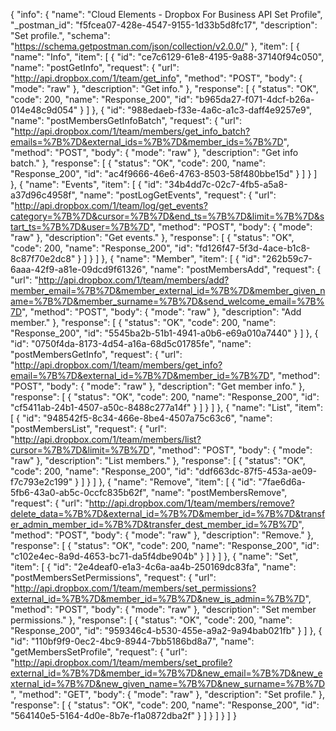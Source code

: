 {
  "info": {
    "name": "Cloud Elements - Dropbox For Business API Set Profile",
    "_postman_id": "f5fcea07-428e-4547-9155-1d33b5d8fc17",
    "description": "Set profile.",
    "schema": "https://schema.getpostman.com/json/collection/v2.0.0/"
  },
  "item": [
    {
      "name": "Info",
      "item": [
        {
          "id": "ce7c6129-61e8-4195-9a88-37140f94c050",
          "name": "postGetInfo",
          "request": {
            "url": "http://api.dropbox.com/1/team/get_info",
            "method": "POST",
            "body": {
              "mode": "raw"
            },
            "description": "Get info."
          },
          "response": [
            {
              "status": "OK",
              "code": 200,
              "name": "Response_200",
              "id": "b965da27-f071-4dcf-b26a-014e48c9d054"
            }
          ]
        },
        {
          "id": "988edaeb-f33e-4a6c-a1c3-daff4e9257e9",
          "name": "postMembersGetInfoBatch",
          "request": {
            "url": "http://api.dropbox.com/1/team/members/get_info_batch?emails=%7B%7D&external_ids=%7B%7D&member_ids=%7B%7D",
            "method": "POST",
            "body": {
              "mode": "raw"
            },
            "description": "Get info batch."
          },
          "response": [
            {
              "status": "OK",
              "code": 200,
              "name": "Response_200",
              "id": "ac4f9666-46e6-4763-8503-58f480bbe15d"
            }
          ]
        }
      ]
    },
    {
      "name": "Events",
      "item": [
        {
          "id": "34b4dd7c-02c7-4fb5-a5a8-a37d96c4958f",
          "name": "postLogGetEvents",
          "request": {
            "url": "http://api.dropbox.com/1/team/log/get_events?category=%7B%7D&cursor=%7B%7D&end_ts=%7B%7D&limit=%7B%7D&start_ts=%7B%7D&user=%7B%7D",
            "method": "POST",
            "body": {
              "mode": "raw"
            },
            "description": "Get events."
          },
          "response": [
            {
              "status": "OK",
              "code": 200,
              "name": "Response_200",
              "id": "fd126f47-5f3d-4ace-b1c8-8c87f70e2dc8"
            }
          ]
        }
      ]
    },
    {
      "name": "Member",
      "item": [
        {
          "id": "262b59c7-6aaa-42f9-a81e-09dcd9f61326",
          "name": "postMembersAdd",
          "request": {
            "url": "http://api.dropbox.com/1/team/members/add?member_email=%7B%7D&member_external_id=%7B%7D&member_given_name=%7B%7D&member_surname=%7B%7D&send_welcome_email=%7B%7D",
            "method": "POST",
            "body": {
              "mode": "raw"
            },
            "description": "Add member."
          },
          "response": [
            {
              "status": "OK",
              "code": 200,
              "name": "Response_200",
              "id": "5545ba2b-51b1-4941-a0b6-e69a010a7440"
            }
          ]
        },
        {
          "id": "0750f4da-8173-4d54-a16a-68d5c01785fe",
          "name": "postMembersGetInfo",
          "request": {
            "url": "http://api.dropbox.com/1/team/members/get_info?email=%7B%7D&external_id=%7B%7D&member_id=%7B%7D",
            "method": "POST",
            "body": {
              "mode": "raw"
            },
            "description": "Get member info."
          },
          "response": [
            {
              "status": "OK",
              "code": 200,
              "name": "Response_200",
              "id": "cf5411ab-24b1-4507-a50c-8488c277a14f"
            }
          ]
        }
      ]
    },
    {
      "name": "List",
      "item": [
        {
          "id": "948542f5-8c34-466e-8be4-4507a75c63c6",
          "name": "postMembersList",
          "request": {
            "url": "http://api.dropbox.com/1/team/members/list?cursor=%7B%7D&limit=%7B%7D",
            "method": "POST",
            "body": {
              "mode": "raw"
            },
            "description": "List members."
          },
          "response": [
            {
              "status": "OK",
              "code": 200,
              "name": "Response_200",
              "id": "ddf663dc-87f5-453a-ae09-f7c793e2c199"
            }
          ]
        }
      ]
    },
    {
      "name": "Remove",
      "item": [
        {
          "id": "7fae6d6a-5fb6-43a0-ab5c-0ccfc835b62f",
          "name": "postMembersRemove",
          "request": {
            "url": "http://api.dropbox.com/1/team/members/remove?delete_data=%7B%7D&external_id=%7B%7D&member_id=%7B%7D&transfer_admin_member_id=%7B%7D&transfer_dest_member_id=%7B%7D",
            "method": "POST",
            "body": {
              "mode": "raw"
            },
            "description": "Remove."
          },
          "response": [
            {
              "status": "OK",
              "code": 200,
              "name": "Response_200",
              "id": "c102e4ec-8a9d-4653-bc71-da5f4dbe904b"
            }
          ]
        }
      ]
    },
    {
      "name": "Set",
      "item": [
        {
          "id": "2e4deaf0-e1a3-4c6a-aa4b-250169dc83fa",
          "name": "postMembersSetPermissions",
          "request": {
            "url": "http://api.dropbox.com/1/team/members/set_permissions?external_id=%7B%7D&member_id=%7B%7D&new_is_admin=%7B%7D",
            "method": "POST",
            "body": {
              "mode": "raw"
            },
            "description": "Set member permissions."
          },
          "response": [
            {
              "status": "OK",
              "code": 200,
              "name": "Response_200",
              "id": "959346c4-b530-455e-a9a2-9a94bab021fb"
            }
          ]
        },
        {
          "id": "110bf9f9-0ec2-4bc9-8944-7bb5186bd8a7",
          "name": "getMembersSetProfile",
          "request": {
            "url": "http://api.dropbox.com/1/team/members/set_profile?external_id=%7B%7D&member_id=%7B%7D&new_email=%7B%7D&new_external_id=%7B%7D&new_given_name=%7B%7D&new_surname=%7B%7D",
            "method": "GET",
            "body": {
              "mode": "raw"
            },
            "description": "Set profile."
          },
          "response": [
            {
              "status": "OK",
              "code": 200,
              "name": "Response_200",
              "id": "564140e5-5164-4d0e-8b7e-f1a0872dba2f"
            }
          ]
        }
      ]
    }
  ]
}